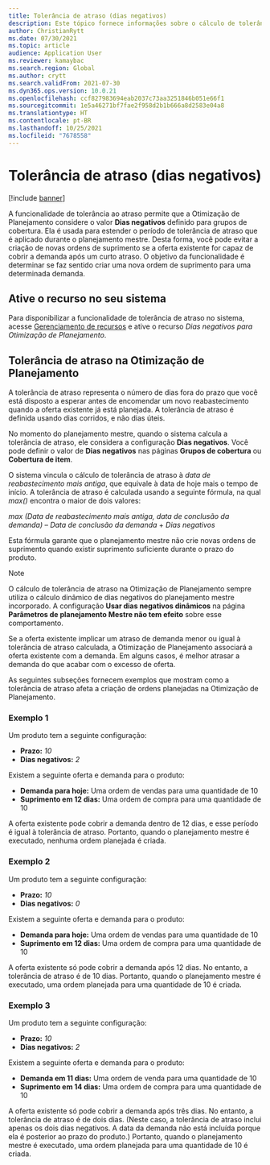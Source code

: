 ```yaml
---
title: Tolerância de atraso (dias negativos)
description: Este tópico fornece informações sobre o cálculo de tolerância de atraso e como ele afeta a criação de ordens planejadas na Otimização de Planejamento.
author: ChristianRytt
ms.date: 07/30/2021
ms.topic: article
audience: Application User
ms.reviewer: kamaybac
ms.search.region: Global
ms.author: crytt
ms.search.validFrom: 2021-07-30
ms.dyn365.ops.version: 10.0.21
ms.openlocfilehash: ccf827983694eab2037c73aa3251846b051e66f1
ms.sourcegitcommit: 1e5a46271bf7fae2f958d2b1b666a8d2583e04a8
ms.translationtype: HT
ms.contentlocale: pt-BR
ms.lasthandoff: 10/25/2021
ms.locfileid: "7678558"
---
```

# <a name="delay-tolerance-negative-days"></a>Tolerância de atraso (dias negativos)

[!include [banner](../../includes/banner.md)]

A funcionalidade de tolerância ao atraso permite que a Otimização de Planejamento considere o valor **Dias negativos** definido para grupos de cobertura. Ela é usada para estender o período de tolerância de atraso que é aplicado durante o planejamento mestre. Desta forma, você pode evitar a criação de novas ordens de suprimento se a oferta existente for capaz de cobrir a demanda após um curto atraso. O objetivo da funcionalidade é determinar se faz sentido criar uma nova ordem de suprimento para uma determinada demanda.

## <a name="turn-on-the-feature-in-your-system"></a>Ative o recurso no seu sistema

Para disponibilizar a funcionalidade de tolerância de atraso no sistema, acesse [Gerenciamento de recursos](../../../fin-ops-core/fin-ops/get-started/feature-management/feature-management-overview.md) e ative o recurso *Dias negativos para Otimização de Planejamento*.

## <a name="delay-tolerance-in-planning-optimization"></a>Tolerância de atraso na Otimização de Planejamento

A tolerância de atraso representa o número de dias fora do prazo que você está disposto a esperar antes de encomendar um novo reabastecimento quando a oferta existente já está planejada. A tolerância de atraso é definida usando dias corridos, e não dias úteis.

No momento do planejamento mestre, quando o sistema calcula a tolerância de atraso, ele considera a configuração **Dias negativos**. Você pode definir o valor de **Dias negativos** nas páginas **Grupos de cobertura** ou **Cobertura de item**.

O sistema vincula o cálculo de tolerância de atraso à *data de reabastecimento mais antiga*, que equivale à data de hoje mais o tempo de início. A tolerância de atraso é calculada usando a seguinte fórmula, na qual *max()* encontra o maior de dois valores:

*max (Data de reabastecimento mais antiga, data de conclusão da demanda)* – *Data de conclusão da demanda* + *Dias negativos*

Esta fórmula garante que o planejamento mestre não crie novas ordens de suprimento quando existir suprimento suficiente durante o prazo do produto.

> [!NOTE]
> O cálculo de tolerância de atraso na Otimização de Planejamento sempre utiliza o cálculo dinâmico de dias negativos do planejamento mestre incorporado. A configuração **Usar dias negativos dinâmicos** na página **Parâmetros de planejamento Mestre não tem efeito** sobre esse comportamento.

Se a oferta existente implicar um atraso de demanda menor ou igual à tolerância de atraso calculada, a Otimização de Planejamento associará a oferta existente com a demanda. Em alguns casos, é melhor atrasar a demanda do que acabar com o excesso de oferta.

As seguintes subseções fornecem exemplos que mostram como a tolerância de atraso afeta a criação de ordens planejadas na Otimização de Planejamento.

### <a name="example-1"></a>Exemplo 1

Um produto tem a seguinte configuração:

- **Prazo:** *10*
- **Dias negativos:** *2*

Existem a seguinte oferta e demanda para o produto:

- **Demanda para hoje:** Uma ordem de vendas para uma quantidade de 10
- **Suprimento em 12 dias:** Uma ordem de compra para uma quantidade de 10

A oferta existente pode cobrir a demanda dentro de 12 dias, e esse período é igual à tolerância de atraso. Portanto, quando o planejamento mestre é executado, nenhuma ordem planejada é criada.

### <a name="example-2"></a>Exemplo 2

Um produto tem a seguinte configuração:

- **Prazo:** *10*
- **Dias negativos:** *0*

Existem a seguinte oferta e demanda para o produto:

- **Demanda para hoje:** Uma ordem de vendas para uma quantidade de 10
- **Suprimento em 12 dias:** Uma ordem de compra para uma quantidade de 10

A oferta existente só pode cobrir a demanda após 12 dias. No entanto, a tolerância de atraso é de 10 dias. Portanto, quando o planejamento mestre é executado, uma ordem planejada para uma quantidade de 10 é criada.

### <a name="example-3"></a>Exemplo 3

Um produto tem a seguinte configuração:

- **Prazo:** *10*
- **Dias negativos:** *2*

Existem a seguinte oferta e demanda para o produto:

- **Demanda em 11 dias:** Uma ordem de venda para uma quantidade de 10
- **Suprimento em 14 dias:** Uma ordem de compra para uma quantidade de 10

A oferta existente só pode cobrir a demanda após três dias. No entanto, a tolerância de atraso é de dois dias. (Neste caso, a tolerância de atraso inclui apenas os dois dias negativos. A data da demanda não está incluída porque ela é posterior ao prazo do produto.) Portanto, quando o planejamento mestre é executado, uma ordem planejada para uma quantidade de 10 é criada.
